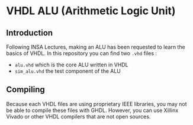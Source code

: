 # VHDL ALU (Arithmetic Logic Unit)

## Introduction

Following INSA Lectures, making an ALU has been requested to learn the basics of VHDL.
In this repository you can find two `.vhd` files :
  - `alu.vhd` which is the core ALU written in VHDL
  - `sim_alu.vhd` the test component of the ALU

## Compiling

Because each VHDL files are using proprietary IEEE libraries, you may not be able to compile these files with GHDL.
However, you can use Xillinx Vivado or other VHDL compilers that are not open sources.